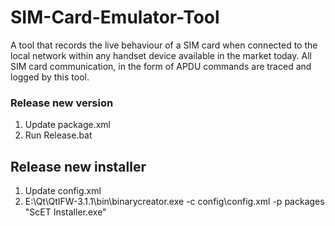 # SIM-Card-Emulator-Tool
A tool that records the live behaviour of a SIM card when connected to the local network within any handset device available in the market today. All SIM card communication, in the form of APDU commands are traced and logged by this tool.


### Release new version

1. Update package.xml
2. Run Release.bat

## Release new installer

1. Update config.xml
2. E:\Qt\QtIFW-3.1.1\bin\binarycreator.exe -c config\config.xml -p packages "ScET Installer.exe"

